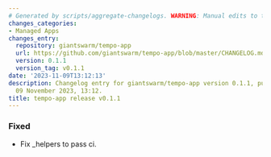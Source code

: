 ```yaml
---
# Generated by scripts/aggregate-changelogs. WARNING: Manual edits to this files will be overwritten.
changes_categories:
- Managed Apps
changes_entry:
  repository: giantswarm/tempo-app
  url: https://github.com/giantswarm/tempo-app/blob/master/CHANGELOG.md#011---2023-11-09
  version: 0.1.1
  version_tag: v0.1.1
date: '2023-11-09T13:12:13'
description: Changelog entry for giantswarm/tempo-app version 0.1.1, published on
  09 November 2023, 13:12.
title: tempo-app release v0.1.1
---
```


### Fixed
- Fix _helpers to pass ci.

